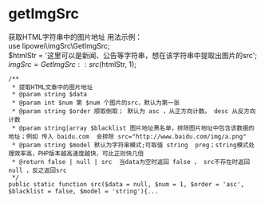 # getImgSrc
获取HTML字符串中的图片地址
用法示例：  
use lipowei\imgSrc\GetImgSrc;  
$htmlStr = '这里可以是新闻、公告等字符串，想在该字符串中提取出图片的src';  
$imgSrc = GetImgSrc::src($htmlStr, 1);

    /**
     * 提取HTML文章中的图片地址
     * @param string $data
     * @param int $num 第 $num 个图片的src，默认为第一张
     * @param string $order 顺取倒取； 默认为 asc ，从正方向计数。 desc 从反方向计数
     * @param string|array $blacklist 图片地址黑名单，排除图片地址中包含该数据的地址；例如 传入 baidu.com  会排除 src="http://www.baidu.com/img/a.png"
     * @param string $model 默认为字符串模式;可取值 string  preg；string模式处理效率高，PHP版本越高速度越快，可比正则快几倍
     * @return false | null | src  当data为空时返回 false ， src不存在时返回 null ，反之返回src
     */
    public static function src($data = null, $num = 1, $order = 'asc', $blacklist = false, $model = 'string'){...
